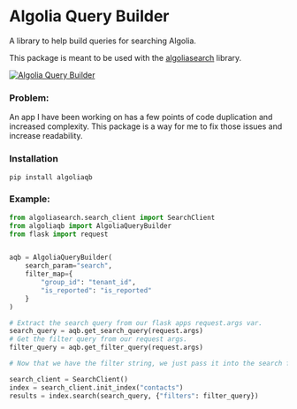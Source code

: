 # Algolia Query Builder

A library to help build queries for searching Algolia.

This package is meant to be used with the [algoliasearch](https://github.com/algolia/algoliasearch-client-python) library.

[![Algolia Query Builder](https://badge.fury.io/py/ansicolortags.svg?id=py&type=6&v=0.0.4&x2=0)](https://pypi.org/project/algoliaqb/)


### Problem:

An app I have been working on has a few points of code duplication and increased complexity. This package is a way for me to fix those issues and increase readability.

### Installation

```
pip install algoliaqb
```

### Example:

```python
from algoliasearch.search_client import SearchClient
from algoliaqb import AlgoliaQueryBuilder
from flask import request


aqb = AlgoliaQueryBuilder(
    search_param="search",
    filter_map={
        "group_id": "tenant_id",
        "is_reported": "is_reported"
    }
)

# Extract the search query from our flask apps request.args var.
search_query = aqb.get_search_query(request.args)
# Get the filter query from our request args.
filter_query = aqb.get_filter_query(request.args)

# Now that we have the filter string, we just pass it into the search function.

search_client = SearchClient()
index = search_client.init_index("contacts")
results = index.search(search_query, {"filters": filter_query})
```